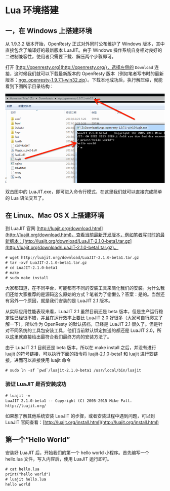 # Lua 环境搭建

## 一，在 Windows 上搭建环境

从 1.9.3.2 版本开始，OpenResty 正式对外同时公布维护了 Windows 版本，其中直接包含了编译好的最新版本 LuaJIT。由于 Windows 操作系统自身相对良好的二进制兼容性，使用者只需要下载、解压两个步骤即可。

打开 [http://openresty.org](http://openresty.org/)，选择左侧的 `Download` 连接，这时候我们就可以下载最新版本的 OpenResty 版本（例如笔者写书时的最新版本：[ngx_openresty-1.9.7.1-win32.zip](https://openresty.org/download/ngx_openresty-1.9.7.1-win32.zip)）。下载本地成功后，执行解压缩，就能看到下图所示目录结构：

![Win LuaJIT](../../images/win_luajit.png)

双击图中的 LuaJIT.exe，即可进入命令行模式，在这里我们就可以直接完成简单的 Lua 语法交互了。

## 在 Linux、Mac OS X 上搭建环境

到 LuaJIT 官网 [http://luajit.org/download.html](http://luajit.org/download.html)，查看当前最新开发版本，例如笔者写书时的最新版本：[http://luajit.org/download/LuaJIT-2.1.0-beta1.tar.gz](http://luajit.org/download/LuaJIT-2.1.0-beta1.tar.gz)。

```shell
# wget http://luajit.org/download/LuaJIT-2.1.0-beta1.tar.gz
# tar -xvf LuaJIT-2.1.0-beta1.tar.gz
# cd LuaJIT-2.1.0-beta1
# make
# sudo make install
```

大家都知道，在不同平台，可能都有不同的安装工具来简化我们的安装。为什么我们还给大家推荐的是源码这么原始的方式？笔者为了偷懒么？答案：是的。当然还有另外一个原因，就是我们安装的是 LuaJIT 2.1 版本。

从实际应用性能表现来看，LuaJIT 2.1 虽然目前还是 beta 版本，但是生产运行稳定性已经很不错，并且在运行效率上要比 LuaJIT 2.0 好很多（大家可自行爬文了解一下），所以作为 OpenResty 的默认搭档，已经是 LuaJIT 2.1 很久了。但是针对不同系统的工具包安装工具，他们当前默认绑定推送的都还是 LuaJIT 2.0，所以这里就直接给出最符合我们最终方向的安装方法了。

由于 LuaJIT 2.1 目前还是 beta 版本，所以在 make install 之后，并没有进行 luajit 的符号链接，可以执行下面的指令将 luajit-2.1.0-beta1 和 luajit 进行软链接，进而可以直接使用 luajit 命令

```shell
# sudo ln -sf `pwd`/luajit-2.1.0-beta1 /usr/local/bin/luajit
```

### 验证 LuaJIT 是否安装成功

```shell
# luajit -v
LuaJIT 2.1.0-beta1 -- Copyright (C) 2005-2015 Mike Pall.
http://luajit.org/
```

如果想了解其他系统安装 LuaJIT 的步骤，或者安装过程中遇到问题，可以到 LuaJIT 官网查看：[http://luajit.org/install.html](http://luajit.org/install.html)

## 第一个“Hello World”

安装好 LuaJIT 后，开始我们的第一个 hello world 小程序。首先编写一个 hello.lua 文件，写入内容后，使用 LuaJIT 运行即可。

```shell
# cat hello.lua
print("hello world")
# luajit hello.lua
hello world
```
